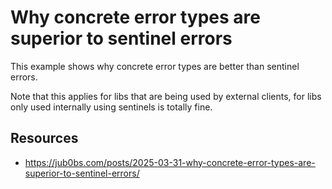 # Why concrete error types are superior to sentinel errors

This example shows why concrete error types are better than sentinel errors.

Note that this applies for libs that are being used by external clients, for libs only used internally using sentinels is totally fine.

## Resources

- https://jub0bs.com/posts/2025-03-31-why-concrete-error-types-are-superior-to-sentinel-errors/